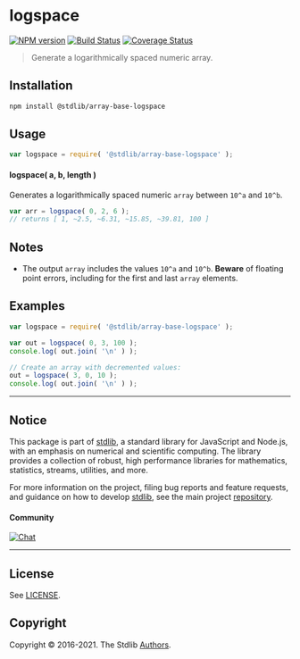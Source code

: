 <!--

@license Apache-2.0

Copyright (c) 2021 The Stdlib Authors.

Licensed under the Apache License, Version 2.0 (the "License");
you may not use this file except in compliance with the License.
You may obtain a copy of the License at

   http://www.apache.org/licenses/LICENSE-2.0

Unless required by applicable law or agreed to in writing, software
distributed under the License is distributed on an "AS IS" BASIS,
WITHOUT WARRANTIES OR CONDITIONS OF ANY KIND, either express or implied.
See the License for the specific language governing permissions and
limitations under the License.

-->

# logspace

[![NPM version][npm-image]][npm-url] [![Build Status][test-image]][test-url] [![Coverage Status][coverage-image]][coverage-url] <!-- [![dependencies][dependencies-image]][dependencies-url] -->

> Generate a logarithmically spaced numeric array.

<section class="installation">

## Installation

```bash
npm install @stdlib/array-base-logspace
```

</section>

<section class="usage">

## Usage

```javascript
var logspace = require( '@stdlib/array-base-logspace' );
```

#### logspace( a, b, length )

Generates a logarithmically spaced numeric `array` between `10^a` and `10^b`.

```javascript
var arr = logspace( 0, 2, 6 );
// returns [ 1, ~2.5, ~6.31, ~15.85, ~39.81, 100 ]
```

</section>

<!-- /.usage -->

<section class="notes">

## Notes

-   The output `array` includes the values `10^a` and `10^b`. **Beware** of floating point errors, including for the first and last `array` elements.

</section>

<!-- /.notes -->

<section class="examples">

## Examples

<!-- eslint no-undef: "error" -->

```javascript
var logspace = require( '@stdlib/array-base-logspace' );

var out = logspace( 0, 3, 100 );
console.log( out.join( '\n' ) );

// Create an array with decremented values:
out = logspace( 3, 0, 10 );
console.log( out.join( '\n' ) );
```

</section>

<!-- /.examples -->

<!-- Section for related `stdlib` packages. Do not manually edit this section, as it is automatically populated. -->

<section class="related">

</section>

<!-- /.related -->

<!-- Section for all links. Make sure to keep an empty line after the `section` element and another before the `/section` close. -->


<section class="main-repo" >

* * *

## Notice

This package is part of [stdlib][stdlib], a standard library for JavaScript and Node.js, with an emphasis on numerical and scientific computing. The library provides a collection of robust, high performance libraries for mathematics, statistics, streams, utilities, and more.

For more information on the project, filing bug reports and feature requests, and guidance on how to develop [stdlib][stdlib], see the main project [repository][stdlib].

#### Community

[![Chat][chat-image]][chat-url]

---

## License

See [LICENSE][stdlib-license].


## Copyright

Copyright &copy; 2016-2021. The Stdlib [Authors][stdlib-authors].

</section>

<!-- /.stdlib -->

<!-- Section for all links. Make sure to keep an empty line after the `section` element and another before the `/section` close. -->

<section class="links">

[npm-image]: http://img.shields.io/npm/v/@stdlib/array-base-logspace.svg
[npm-url]: https://npmjs.org/package/@stdlib/array-base-logspace

[test-image]: https://github.com/stdlib-js/array-base-logspace/actions/workflows/test.yml/badge.svg
[test-url]: https://github.com/stdlib-js/array-base-logspace/actions/workflows/test.yml

[coverage-image]: https://img.shields.io/codecov/c/github/stdlib-js/array-base-logspace/main.svg
[coverage-url]: https://codecov.io/github/stdlib-js/array-base-logspace?branch=main

<!--

[dependencies-image]: https://img.shields.io/david/stdlib-js/array-base-logspace.svg
[dependencies-url]: https://david-dm.org/stdlib-js/array-base-logspace/main

-->

[chat-image]: https://img.shields.io/gitter/room/stdlib-js/stdlib.svg
[chat-url]: https://gitter.im/stdlib-js/stdlib/

[stdlib]: https://github.com/stdlib-js/stdlib

[stdlib-authors]: https://github.com/stdlib-js/stdlib/graphs/contributors

[stdlib-license]: https://raw.githubusercontent.com/stdlib-js/array-base-logspace/main/LICENSE

</section>

<!-- /.links -->
